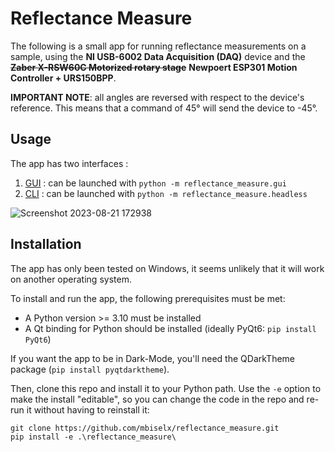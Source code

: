 # Reflectance Measure

The following is a small app for running reflectance measurements on a sample, using the **NI USB-6002 Data Acquisition (DAQ)** device and the ~~**Zaber X-RSW60C Motorized rotary stage**~~ **Newpoert ESP301 Motion Controller + URS150BPP**. 

**IMPORTANT NOTE**: all angles are reversed with respect to the device's reference. This means that a command of 45° will send the device to -45°.

## Usage
The app has two interfaces : 
 1. [GUI](./src/reflectance_measure/gui.py) : can be launched with `python -m reflectance_measure.gui`
 2. [CLI](./src/reflectance_measure/headless.py) : can be launched with `python -m reflectance_measure.headless`

![Screenshot 2023-08-21 172938](https://github.com/mbiselx/reflectance_measure/assets/62802642/8ce9c5b7-2363-4e5b-910a-bf02e38fd8c5)


## Installation
The app has only been tested on Windows, it seems unlikely that it will work on another operating system. 

To install and run the app, the following prerequisites must be met: 
 - A Python version >= 3.10 must be installed
 - A Qt binding for Python should be installed (ideally PyQt6: `pip install PyQt6`)

If you want the app to be in Dark-Mode, you'll need the QDarkTheme package (`pip install pyqtdarktheme`). 

Then, clone this repo and install it to your Python path. Use the `-e` option to make the install "editable", so you can change the code in the repo and re-run it without having to reinstall it: 
```
git clone https://github.com/mbiselx/reflectance_measure.git
pip install -e .\reflectance_measure\
```
